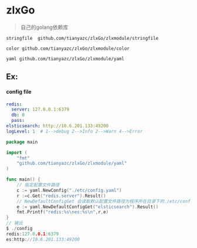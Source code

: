 # zlxGo
> 自己的golang依赖库

``stringfile  github.com/tianyazc/zlxGo/zlxmodule/stringfile``

``color github.com/tianyazc/zlxGo/zlxmodule/color``

``yaml github.com/tianyazc/zlxGo/zlxmodule/yaml``

## Ex:
#### config file
```yaml
redis:
  server: 127.0.0.1:6379
  db: 0
  pass:
elsticsearch: http://10.6.201.133:49200
logLevel: 1  # 1-->debug 2-->Info 2-->Warn 4-->Error
```

```go
package main

import (
	"fmt"
	"github.com/tianyazc/zlxGo/zlxmodule/yaml"
)

func main() {
	// 指定配置文件路径
	c := yaml.NewConfig("./etc/config.yaml")
	r :=c.Get("redis.server").Result()
	// NewDefaultConfigGet 会读取默认配置文件路径为程序所在目录下的./etc/config.yaml
	e := yaml.NewDefaultConfigGet("elsticsearch").Result()
	fmt.Printf("redis:%s\nes:%s\n",r,e)
}
// 输出
$ ./config          
redis:127.0.0.1:6379
es:http://10.6.201.133:49200
```
